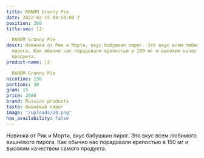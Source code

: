 ```yaml
---
title: RANDM Granny Pie
date: 2022-02-15 04:50:00 Z
position: 269
title-seo: |2-

  RANDM Granny Pie
descr: Новинка от Рик и Морти, вкус бабушкин пирог. Это вкус всем любимого вишнёвого
  пирога. Как обычно нас порадовали крепостью в 150 мг и высоким качеством самого
  продукта.
product-name: |2-

  RANDM Granny Pie
nicotine: 150
portions: 30
gram: 15
price: 2800
brand: Russian products
taste: Вишнёвый пирог
image: "/uploads/20.png"
has_availability: false
---
```


Новинка от Рик и Морти, вкус бабушкин пирог. Это вкус всем любимого вишнёвого пирога. Как обычно нас порадовали крепостью в 150 мг и высоким качеством самого продукта.
